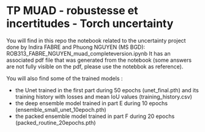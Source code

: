 # TP MUAD - robustesse et incertitudes - Torch uncertainty

You will find in this repo the notebook related to the uncertainty project done by Indira FABRE and Phuong NGUYEN (MS BGD): ROB313_FABRE_NGUYEN_muad_completeversion.ipynb 
It has an associated pdf file that was generated from the notebook (some answers are not fully visible on the pdf,
please use the notebbok as reference).

You will also find some of the trained models :
- the Unet trained in the first part during 50 epochs (unet_final.pth) and its training history with losses and mean IoU values (training_history.csv)
- the deep ensemble model trained in part E during 10 epochs (ensemble_small_unet_10epoch.pth)
- the packed ensemble model trained in part F during 20 epochs (packed_routine_20epochs.pth)